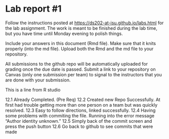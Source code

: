 
<!-- README.md is generated from README.Rmd. Please edit the README.Rmd file -->

# Lab report \#1

Follow the instructions posted at
<https://ds202-at-isu.github.io/labs.html> for the lab assignment. The
work is meant to be finished during the lab time, but you have time
until Monday evening to polish things.

Include your answers in this document (Rmd file). Make sure that it
knits properly (into the md file). Upload both the Rmd and the md file
to your repository.

All submissions to the github repo will be automatically uploaded for
grading once the due date is passed. Submit a link to your repository on
Canvas (only one submission per team) to signal to the instructors that
you are done with your submission.

This is a line from R studio

12.1 Already Completed. (Pre Req) 12.2 Created new Repo Successfully. At
first had trouble getting more than one person on a team but was quickly
resolved. 12.3 Easy to follow directions, linked successfully. 12.4
Having some problems with commiting the file. Running into the error
message “Author identity unknown.” 12.5 Simply back of the commit screen
and press the push button 12.6 Go back to github to see commits that
were made
